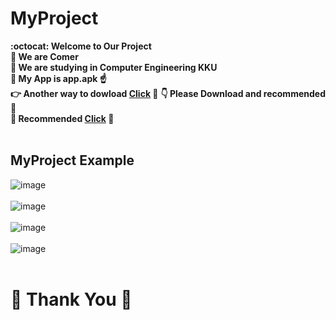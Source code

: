 # MyProject
**:octocat: Welcome to Our Project**<br/>
**:raising_hand: We are Comer**<br/>
**:school: We are studying in Computer Engineering KKU**<br/>
**:calling: My App is app.apk :point_up:**<br/>
**:point_right: Another way to dowload [Click](https://drive.google.com/file/d/1EJGkjLqbQGzbtgNkVzbhoY7tsBUTBJ_r/view?usp=sharing) :link:**
**:point_down: Please Download and recommended :raised_hands:** <br/>
**:pencil: Recommended [Click](https://docs.google.com/forms/d/e/1FAIpQLScBhbLHa3u4ODZC-nvUtjtclCrV4THuRjBgWc5x8tKc_CcuQw/viewform?usp=sf_link) :link:**<br/> <br/>


## MyProject Example
![image](https://drive.google.com/uc?export=view&id=13ahHdukPAQXbOdPXeQYVx6UYZyrrAYQP)<br/><br/>
![image](https://drive.google.com/uc?export=view&id=1BJeIaSvNzk_en4bABUXK24HDNwkOu0TI)<br/><br/>
![image](https://drive.google.com/uc?export=view&id=19THOH4-C4-k3p2oRBKKtCjgh0Ina9VrK)<br/><br/>
![image](https://drive.google.com/uc?export=view&id=19stbNMdzj2ZvdIXOYdXyaKbSDTlVcB2N)<br/><br/>

# :wave: Thank You :wave:
